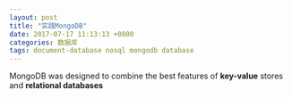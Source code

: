 ```yaml
---
layout: post
title: "实践MongoDB"
date: 2017-07-17 11:13:13 +0800
categories: 数据库
tags: document-database nosql mongodb database
---
```


MongoDB was designed to combine the best features of **key-value** stores and **relational databases**